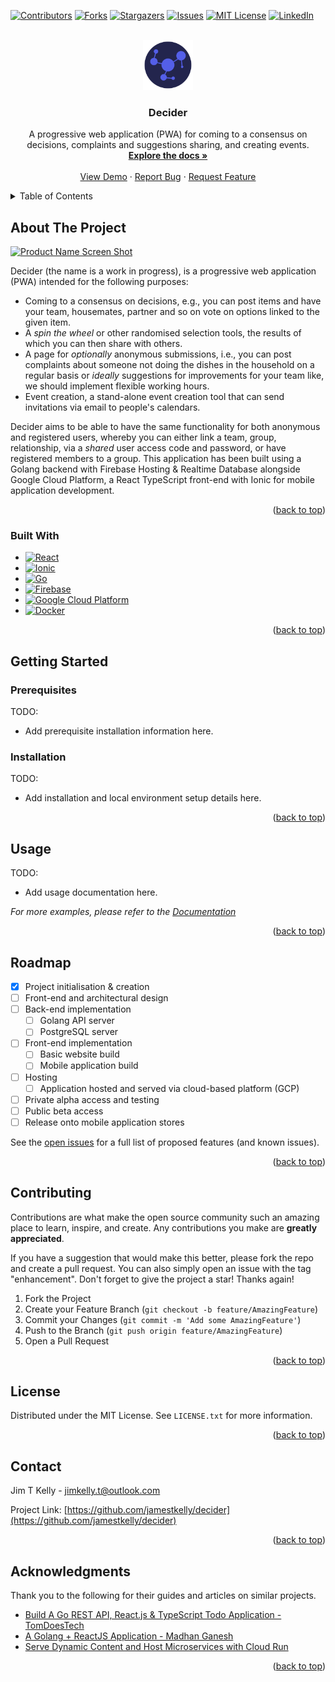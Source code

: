 <a name="readme-top"></a>

<!-- PROJECT SHIELDS -->
[![Contributors][contributors-shield]][contributors-url]
[![Forks][forks-shield]][forks-url]
[![Stargazers][stars-shield]][stars-url]
[![Issues][issues-shield]][issues-url]
[![MIT License][license-shield]][license-url]
[![LinkedIn][linkedin-shield]][linkedin-url]

<!-- PROJECT LOGO -->
<br />
<div align="center">
  <a href="https://github.com/jamestkelly/decider">
    <img src="resources/img/decider_logo_background.png" alt="Logo" width="80" height="80">
  </a>

<h3 align="center">Decider</h3>

  <p align="center">
    A progressive web application (PWA) for coming to a consensus on decisions, complaints and suggestions sharing, and creating events.
    <br />
    <a href="https://github.com/jamestkelly/decider"><strong>Explore the docs »</strong></a>
    <br />
    <br />
    <a href="https://github.com/jamestkelly/decider">View Demo</a>
    ·
    <a href="https://github.com/jamestkelly/decider/issues">Report Bug</a>
    ·
    <a href="https://github.com/jamestkelly/decider/issues">Request Feature</a>
  </p>
</div>

<!-- TABLE OF CONTENTS -->
<details>
  <summary>Table of Contents</summary>
  <ol>
    <li>
      <a href="#about-the-project">About The Project</a>
      <ul>
        <li><a href="#built-with">Built With</a></li>
      </ul>
    </li>
    <li>
      <a href="#getting-started">Getting Started</a>
      <ul>
        <li><a href="#prerequisites">Prerequisites</a></li>
        <li><a href="#installation">Installation</a></li>
      </ul>
    </li>
    <li><a href="#usage">Usage</a></li>
    <li><a href="#roadmap">Roadmap</a></li>
    <li><a href="#contributing">Contributing</a></li>
    <li><a href="#license">License</a></li>
    <li><a href="#contact">Contact</a></li>
    <li><a href="#acknowledgments">Acknowledgments</a></li>
  </ol>
</details>

<!-- ABOUT THE PROJECT -->
## About The Project

[![Product Name Screen Shot][product-screenshot]](https://example.com)

Decider (the name is a work in progress), is a progressive web application (PWA) intended for the following purposes:

- Coming to a consensus on decisions, e.g., you can post items and have your team, housemates, partner and so on vote
  on options linked to the given item.
- A _spin the wheel_ or other randomised selection tools, the results of which you can then share with others.
- A page for _optionally_ anonymous submissions, i.e., you can post complaints about someone not doing the dishes in the
  household on a regular basis or _ideally_ suggestions for improvements for your team like, we should implement
  flexible working hours.
- Event creation, a stand-alone event creation tool that can send invitations via email to people's calendars.

Decider aims to be able to have the same functionality for both anonymous and registered users, whereby you can either
link a team, group, relationship, via a _shared_ user access code and password, or have registered members to a group.
This application has been built using a Golang backend with Firebase Hosting & Realtime Database alongside Google Cloud
Platform, a React TypeScript front-end with Ionic for mobile application development.

<p align="right">(<a href="#readme-top">back to top</a>)</p>

### Built With

* [![React][React.js]][React-url]
* [![Ionic][Ionic.dev]][Ionic-url]
* [![Go][Golang.go]][Go-url]
* [![Firebase][Firebase.dev]][Firebase-url]
* [![Google Cloud Platform][gcp.dev]][gcp-url]
* [![Docker][Docker.dev]][Docker-url]

<p align="right">(<a href="#readme-top">back to top</a>)</p>

<!-- GETTING STARTED -->
## Getting Started

### Prerequisites

TODO:

- Add prerequisite installation information here.

### Installation

TODO:

- Add installation and local environment setup details here.

<p align="right">(<a href="#readme-top">back to top</a>)</p>

<!-- USAGE EXAMPLES -->
## Usage

TODO:

- Add usage documentation here.

_For more examples, please refer to the [Documentation](https://github.com/jamestkelly/decider)_

<p align="right">(<a href="#readme-top">back to top</a>)</p>

<!-- ROADMAP -->
## Roadmap

- [x] Project initialisation & creation
- [ ] Front-end and architectural design
- [ ] Back-end implementation
  - [ ] Golang API server
  - [ ] PostgreSQL server
- [ ] Front-end implementation
  - [ ] Basic website build
  - [ ] Mobile application build
- [ ] Hosting
  - [ ] Application hosted and served via cloud-based platform (GCP)
- [ ] Private alpha access and testing
- [ ] Public beta access
- [ ] Release onto mobile application stores

See the [open issues](https://github.com/jamestkelly/decider/issues) for a full list of proposed features (and known issues).

<p align="right">(<a href="#readme-top">back to top</a>)</p>

<!-- CONTRIBUTING -->
## Contributing

Contributions are what make the open source community such an amazing place to learn, inspire, and create. Any contributions you make are **greatly appreciated**.

If you have a suggestion that would make this better, please fork the repo and create a pull request. You can also simply open an issue with the tag "enhancement".
Don't forget to give the project a star! Thanks again!

1. Fork the Project
2. Create your Feature Branch (`git checkout -b feature/AmazingFeature`)
3. Commit your Changes (`git commit -m 'Add some AmazingFeature'`)
4. Push to the Branch (`git push origin feature/AmazingFeature`)
5. Open a Pull Request

<p align="right">(<a href="#readme-top">back to top</a>)</p>

<!-- LICENSE -->
## License

Distributed under the MIT License. See `LICENSE.txt` for more information.

<p align="right">(<a href="#readme-top">back to top</a>)</p>

<!-- CONTACT -->
## Contact

Jim T Kelly - [jimkelly.t@outlook.com](mailto:jimkelly.t@outlook.com)

Project Link: [https://github.com/jamestkelly/decider](https://github.com/jamestkelly/decider)

<p align="right">(<a href="#readme-top">back to top</a>)</p>

<!-- ACKNOWLEDGMENTS -->
## Acknowledgments

Thank you to the following for their guides and articles on similar projects.

* [Build A Go REST API, React.js & TypeScript Todo Application - TomDoesTech](https://www.youtube.com/watch?v=QevhhM_QfbM)
* [A Golang + ReactJS Application - Madhan Ganesh](https://medium.com/@madhanganesh/golang-react-application-2aaf3bca92b1)
* [Serve Dynamic Content and Host Microservices with Cloud Run](https://firebase.google.com/docs/hosting/cloud-run)

<p align="right">(<a href="#readme-top">back to top</a>)</p>

<!-- MARKDOWN LINKS & IMAGES -->
<!-- https://www.markdownguide.org/basic-syntax/#reference-style-links -->
[contributors-shield]: https://img.shields.io/github/contributors/jamestkelly/decider.svg?style=for-the-badge
[contributors-url]: https://github.com/jamestkelly/decider/graphs/contributors
[forks-shield]: https://img.shields.io/github/forks/jamestkelly/decider.svg?style=for-the-badge
[forks-url]: https://github.com/jamestkelly/decider/network/members
[stars-shield]: https://img.shields.io/github/stars/jamestkelly/decider.svg?style=for-the-badge
[stars-url]: https://github.com/jamestkelly/decider/stargazers
[issues-shield]: https://img.shields.io/github/issues/jamestkelly/decider.svg?style=for-the-badge
[issues-url]: https://github.com/jamestkelly/decider/issues
[license-shield]: https://img.shields.io/github/license/jamestkelly/decider.svg?style=for-the-badge
[license-url]: https://github.com/jamestkelly/decider/blob/master/LICENSE.txt
[linkedin-shield]: https://img.shields.io/badge/-LinkedIn-black.svg?style=for-the-badge&logo=linkedin&colorB=555
[linkedin-url]: https://linkedin.com/in/jimkellyt
[product-screenshot]: images/screenshot.png
[React.js]: https://img.shields.io/badge/React-20232A?style=for-the-badge&logo=react&logoColor=61DAFB
[React-url]: https://reactjs.org/
[Golang.go]: https://img.shields.io/badge/Go-00ADD8?style=for-the-badge&logo=go&logoColor=white
[Go-url]: https://go.dev/
[Firebase.dev]: https://img.shields.io/badge/Firebase-039BE5?style=for-the-badge&logo=Firebase&logoColor=white
[Firebase-url]: https://firebase.google.com
[gcp.dev]: https://img.shields.io/badge/Google_Cloud-4285F4?style=for-the-badge&logo=google-cloud&logoColor=white
[gcp-url]: https://cloud.google.com/
[Ionic.dev]: https://img.shields.io/badge/Ionic-3880FF?style=for-the-badge&logo=ionic&logoColor=white
[Ionic-url]: https://ionicframework.com/
[Docker.dev]: https://img.shields.io/badge/docker-%230db7ed.svg?style=for-the-badge&logo=docker&logoColor=whit
[Docker-url]: https://www.docker.com/
